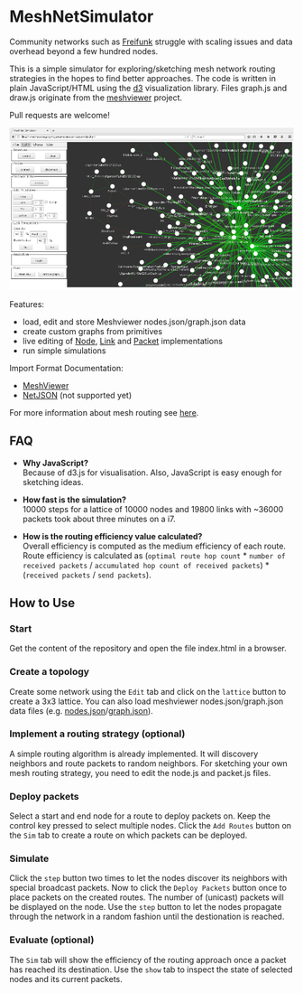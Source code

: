 # MeshNetSimulator

Community networks such as [Freifunk](https://freifunk.net) struggle with scaling issues and data overhead beyond a few hundred nodes.

This is a simple simulator for exploring/sketching mesh network routing strategies in the hopes to find better approaches.
The code is written in plain JavaScript/HTML using the [d3](https://d3js.org) visualization library. Files graph.js and draw.js originate from the [meshviewer](https://github.com/ffrgb/meshviewer) project.

Pull requests are welcome!

![settings](docs/screenshot.png)

Features:
- load, edit and store Meshviewer nodes.json/graph.json data
- create custom graphs from primitives
- live editing of [Node](src/node.js), [Link](src/link.js) and [Packet](src/packet.js) implementations
- run simple simulations

Import Format Documentation:
- [MeshViewer](https://github.com/ffrgb/meshviewer)
- [NetJSON](http://netjson.org/rfc.html) (not supported yet)

For more information about mesh routing see [here](docs/about_mesh_networking.md).

## FAQ

* **Why JavaScript?**  
  Because of d3.js for visualisation. Also, JavaScript is easy enough for sketching ideas.

* **How fast is the simulation?**  
  10000 steps for a lattice of 10000 nodes and 19800 links with ~36000 packets took about three minutes on a i7.

* **How is the routing efficiency value calculated?**  
  Overall efficiency is computed as the medium efficiency of each route. Route efficiency is calculated as (`optimal route hop count` * `number of received packets` / `accumulated hop count of received packets`) * (`received packets` / `send packets`).

## How to Use

### Start

Get the content of the repository and open the file index.html in a browser.

### Create a topology

Create some network using the `Edit` tab and click on the `lattice` button to create a 3x3 lattice.
You can also load meshviewer nodes.json/graph.json data files (e.g. [nodes.json](https://regensburg.freifunk.net/data/nodes.json)/[graph.json](https://regensburg.freifunk.net/data/graph.json)).

### Implement a routing strategy (optional)

A simple routing algorithm is already implemented. It will discovery neighbors and route packets to random neighbors.
For sketching your own mesh routing strategy, you need to edit the node.js and packet.js files.

### Deploy packets
Select a start and end node for a route to deploy packets on. Keep the control key pressed to select multiple nodes.
Click the `Add Routes` button on the `Sim` tab to create a route on which packets can be deployed.

### Simulate

Click the `step` button two times to let the nodes discover its neighbors with special broadcast packets.
Now to click the `Deploy Packets` button once to place packets on the created routes.
The number of (unicast) packets will be displayed on the node.
Use the `step` button to let the nodes propagate through the network in a random fashion until the destionation is reached.

### Evaluate (optional)

The `Sim` tab will show the efficiency of the routing approach once a packet has reached its destination.
Use the `show` tab to inspect the state of selected nodes and its current packets.

